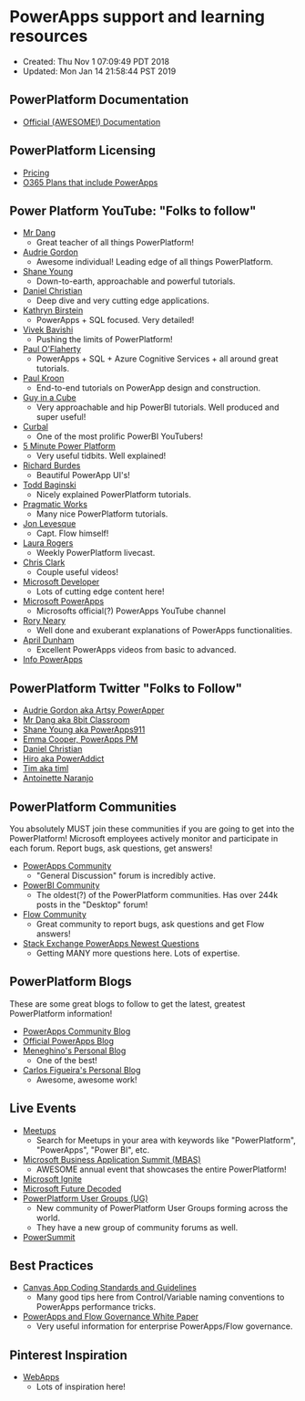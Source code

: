 # PowerApps support and learning resources

- Created: Thu Nov 1 07:09:49 PDT 2018
- Updated: Mon Jan 14 21:58:44 PST 2019

## PowerPlatform Documentation

- [Official (AWESOME!) Documentation](https://docs.microsoft.com/en-us/powerapps/powerapps-overview)
  
## PowerPlatform Licensing

- [Pricing](https://powerapps.microsoft.com/en-us/pricing/)
- [O365 Plans that include PowerApps](https://docs.microsoft.com/en-gb/powerapps/administrator/pricing-billing-skus#licenses)

## Power Platform YouTube: "Folks to follow"

- [Mr Dang](https://www.youtube.com/channel/UCHFgcqnAXS_g4w2xtN5dIAg)
    - Great teacher of all things PowerPlatform!
- [Audrie Gordon](https://www.youtube.com/channel/UCspdrsKTBXJTGuco6U3KF0Q)
    - Awesome individual! Leading edge of all things PowerPlatform.
- [Shane Young](https://www.youtube.com/channel/UC7_OGRP8BYvtGB8eZdPG6Ng)
    - Down-to-earth, approachable and powerful tutorials.
- [Daniel Christian](https://www.youtube.com/channel/UC2v4TcvO4rdDdfqd6rUR5yg)
    - Deep dive and very cutting edge applications.
- [Kathryn Birstein](https://www.youtube.com/channel/UCmlaKMffvloF_H4SeQpnE4g)
    - PowerApps + SQL focused. Very detailed!
- [Vivek Bavishi](https://www.youtube.com/channel/UCVGIh8qGGlecBCJk6fKI9wA)
    - Pushing the limits of PowerPlatform!
- [Paul O'Flaherty](https://www.youtube.com/channel/UCnUwvZBeu4P_desNZthZWiA)
    - PowerApps + SQL + Azure Cognitive Services + all around great tutorials.
- [Paul Kroon](https://www.youtube.com/channel/UCTZo6i_GIS2nsQrh3uV-TYw)
    - End-to-end tutorials on PowerApp design and construction.
- [Guy in a Cube](https://www.youtube.com/channel/UCFp1vaKzpfvoGai0vE5VJ0w)
    - Very approachable and hip PowerBI tutorials. Well produced and super useful!
- [Curbal](https://www.youtube.com/channel/UCJ7UhloHSA4wAqPzyi6TOkw)
    - One of the most prolific PowerBI YouTubers!
- [5 Minute Power Platform](https://www.youtube.com/channel/UCaEvSp9BEo9HaEKPovP5lEw)
    - Very useful tidbits. Well explained!
- [Richard Burdes](https://www.youtube.com/channel/UCwPwG0g0-RYJbekkB72cKLg)
    - Beautiful PowerApp UI's!
- [Todd Baginski](https://www.youtube.com/channel/UCgfWTteglpvN3wDdCx9nmhw)
    - Nicely explained PowerPlatform tutorials.
- [Pragmatic Works](https://www.youtube.com/channel/UC5CugyvTdOloiuTc9nN09TA)
    - Many nice PowerPlatform tutorials.
- [Jon Levesque](https://www.youtube.com/channel/UClBCcDTylJUzvP8sycg6pEA)
    - Capt. Flow himself!
- [Laura Rogers](https://www.youtube.com/channel/UCbTVoDCaPM6wE0xsDGGr9VA)
    - Weekly PowerPlatform livecast.
- [Chris Clark](https://www.youtube.com/channel/UCcnipLKJqqj6vuUQlugUeRw/videos)
    - Couple useful videos!
- [Microsoft Developer](https://www.youtube.com/channel/UCcnipLKJqqj6vuUQlugUeRw)
    - Lots of cutting edge content here!
- [Microsoft PowerApps](https://www.youtube.com/channel/UCGfWR2ekfRFckLjev6eQYLg)
    - Microsofts official(?) PowerApps YouTube channel
- [Rory Neary](https://www.youtube.com/channel/UC8zM5DHeCeLlENwUedRMu6g)
    - Well done and exuberant explanations of PowerApps functionalities.
- [April Dunham](https://www.youtube.com/channel/UCz_x76EBX5UXsV27drGNh6w)
    - Excellent PowerApps videos from basic to advanced.
- [Info PowerApps]()
    
## PowerPlatform Twitter "Folks to Follow"

- [Audrie Gordon aka Artsy PowerApper](https://twitter.com/ArtsyPowerApper)
- [Mr Dang aka 8bit Classroom](https://twitter.com/8bitclassroom)
- [Shane Young aka PowerApps911](https://twitter.com/ShanesCows)
- [Emma Cooper, PowerApps PM](https://twitter.com/PowerEmmz)
- [Daniel Christian](https://twitter.com/dchristian19)
- [Hiro aka PowerAddict](https://twitter.com/mofumofu_dance)
- [Tim aka timl](https://twitter.com/ShortForTim)
- [Antoinette Naranjo](https://twitter.com/tianaranjo)

## PowerPlatform Communities

You absolutely MUST join these communities if you are going to get into the PowerPlatform! Microsoft employees actively monitor and participate in each forum. Report bugs, ask questions, get answers!

- [PowerApps Community](https://powerusers.microsoft.com/t5/PowerApps-Community/ct-p/PowerApps1)
    - "General Discussion" forum is incredibly active.
- [PowerBI Community](https://community.powerbi.com/)
    - The oldest(?) of the PowerPlatform communities. Has over 244k posts in the "Desktop" forum!
- [Flow Community](https://powerusers.microsoft.com/t5/Microsoft-Flow-Community/ct-p/FlowCommunity)
    - Great community to report bugs, ask questions and get Flow answers!
- [Stack Exchange PowerApps Newest Questions](https://stackoverflow.com/search?tab=newest&q=powerapps)
    - Getting MANY more questions here. Lots of expertise.

## PowerPlatform Blogs

These are some great blogs to follow to get the latest, greatest PowerPlatform information!
- [PowerApps Community Blog](https://powerusers.microsoft.com/t5/PowerApps-Community-Blog/bg-p/PowerAppsBlog)
- [Official PowerApps Blog](https://powerapps.microsoft.com/en-us/blog/)
- [Meneghino's Personal Blog](https://baizini-it.com/blog/)
    - One of the best!
- [Carlos Figueira's Personal Blog](https://www.carlosag.net/)
    - Awesome, awesome work!

## Live Events

- [Meetups](https://meetup.com)
    - Search for Meetups in your area with keywords like "PowerPlatform", "PowerApps", "Power BI", etc.
- [Microsoft Business Application Summit (MBAS)](https://www.microsoft.com/en-us/BusinessApplicationsSummit)
    - AWESOME annual event that showcases the entire PowerPlatform!
- [Microsoft Ignite](https://www.microsoft.com/en-us/ignite)
- [Microsoft Future Decoded](https://futuredecoded.com/)
- [PowerPlatform User Groups (UG)](https://www.powerplatformug.com/home)
    - New community of PowerPlatform User Groups forming across the world.
    - They have a new group of community forums as well.
- [PowerSummit](https://www.powerugsummit.com/home)

## Best Practices

- [Canvas App Coding Standards and Guidelines](https://pahandsonlab.blob.core.windows.net/documents/PowerApps%20canvas%20app%20coding%20standards%20and%20guidelines.pdf)
  - Many good tips here from Control/Variable naming conventions to PowerApps performance tricks.
- [PowerApps and Flow Governance White Paper](https://aka.ms/powerappsadminwhitepaper)
  - Very useful information for enterprise PowerApps/Flow governance.

## Pinterest Inspiration

- [WebApps](https://www.pinterest.com/curlsky/webapps/)
  - Lots of inspiration here!
